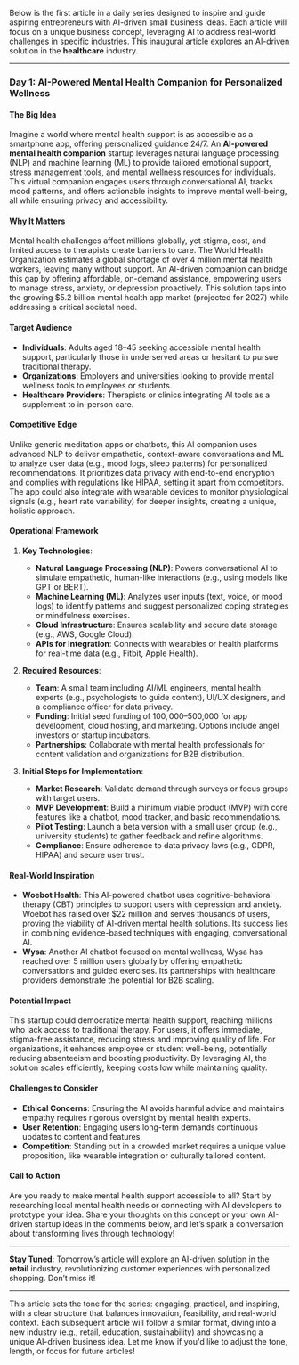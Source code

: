 Below is the first article in a daily series designed to inspire and guide aspiring entrepreneurs with AI-driven small business ideas. Each article will focus on a unique business concept, leveraging AI to address real-world challenges in specific industries. This inaugural article explores an AI-driven solution in the **healthcare** industry.

---

### Day 1: AI-Powered Mental Health Companion for Personalized Wellness

#### The Big Idea
Imagine a world where mental health support is as accessible as a smartphone app, offering personalized guidance 24/7. An **AI-powered mental health companion** startup leverages natural language processing (NLP) and machine learning (ML) to provide tailored emotional support, stress management tools, and mental wellness resources for individuals. This virtual companion engages users through conversational AI, tracks mood patterns, and offers actionable insights to improve mental well-being, all while ensuring privacy and accessibility.

#### Why It Matters
Mental health challenges affect millions globally, yet stigma, cost, and limited access to therapists create barriers to care. The World Health Organization estimates a global shortage of over 4 million mental health workers, leaving many without support. An AI-driven companion can bridge this gap by offering affordable, on-demand assistance, empowering users to manage stress, anxiety, or depression proactively. This solution taps into the growing $5.2 billion mental health app market (projected for 2027) while addressing a critical societal need.

#### Target Audience
- **Individuals**: Adults aged 18–45 seeking accessible mental health support, particularly those in underserved areas or hesitant to pursue traditional therapy.
- **Organizations**: Employers and universities looking to provide mental wellness tools to employees or students.
- **Healthcare Providers**: Therapists or clinics integrating AI tools as a supplement to in-person care.

#### Competitive Edge
Unlike generic meditation apps or chatbots, this AI companion uses advanced NLP to deliver empathetic, context-aware conversations and ML to analyze user data (e.g., mood logs, sleep patterns) for personalized recommendations. It prioritizes data privacy with end-to-end encryption and complies with regulations like HIPAA, setting it apart from competitors. The app could also integrate with wearable devices to monitor physiological signals (e.g., heart rate variability) for deeper insights, creating a unique, holistic approach.

#### Operational Framework
1. **Key Technologies**:
   - **Natural Language Processing (NLP)**: Powers conversational AI to simulate empathetic, human-like interactions (e.g., using models like GPT or BERT).
   - **Machine Learning (ML)**: Analyzes user inputs (text, voice, or mood logs) to identify patterns and suggest personalized coping strategies or mindfulness exercises.
   - **Cloud Infrastructure**: Ensures scalability and secure data storage (e.g., AWS, Google Cloud).
   - **APIs for Integration**: Connects with wearables or health platforms for real-time data (e.g., Fitbit, Apple Health).

2. **Required Resources**:
   - **Team**: A small team including AI/ML engineers, mental health experts (e.g., psychologists to guide content), UI/UX designers, and a compliance officer for data privacy.
   - **Funding**: Initial seed funding of $100,000–$500,000 for app development, cloud hosting, and marketing. Options include angel investors or startup incubators.
   - **Partnerships**: Collaborate with mental health professionals for content validation and organizations for B2B distribution.

3. **Initial Steps for Implementation**:
   - **Market Research**: Validate demand through surveys or focus groups with target users.
   - **MVP Development**: Build a minimum viable product (MVP) with core features like a chatbot, mood tracker, and basic recommendations.
   - **Pilot Testing**: Launch a beta version with a small user group (e.g., university students) to gather feedback and refine algorithms.
   - **Compliance**: Ensure adherence to data privacy laws (e.g., GDPR, HIPAA) and secure user trust.

#### Real-World Inspiration
- **Woebot Health**: This AI-powered chatbot uses cognitive-behavioral therapy (CBT) principles to support users with depression and anxiety. Woebot has raised over $22 million and serves thousands of users, proving the viability of AI-driven mental health solutions. Its success lies in combining evidence-based techniques with engaging, conversational AI.
- **Wysa**: Another AI chatbot focused on mental wellness, Wysa has reached over 5 million users globally by offering empathetic conversations and guided exercises. Its partnerships with healthcare providers demonstrate the potential for B2B scaling.[](https://www.forbes.com/lists/ai50/)

#### Potential Impact
This startup could democratize mental health support, reaching millions who lack access to traditional therapy. For users, it offers immediate, stigma-free assistance, reducing stress and improving quality of life. For organizations, it enhances employee or student well-being, potentially reducing absenteeism and boosting productivity. By leveraging AI, the solution scales efficiently, keeping costs low while maintaining quality.

#### Challenges to Consider
- **Ethical Concerns**: Ensuring the AI avoids harmful advice and maintains empathy requires rigorous oversight by mental health experts.
- **User Retention**: Engaging users long-term demands continuous updates to content and features.
- **Competition**: Standing out in a crowded market requires a unique value proposition, like wearable integration or culturally tailored content.

#### Call to Action
Are you ready to make mental health support accessible to all? Start by researching local mental health needs or connecting with AI developers to prototype your idea. Share your thoughts on this concept or your own AI-driven startup ideas in the comments below, and let’s spark a conversation about transforming lives through technology!

---

**Stay Tuned**: Tomorrow’s article will explore an AI-driven solution in the **retail** industry, revolutionizing customer experiences with personalized shopping. Don’t miss it!

---

This article sets the tone for the series: engaging, practical, and inspiring, with a clear structure that balances innovation, feasibility, and real-world context. Each subsequent article will follow a similar format, diving into a new industry (e.g., retail, education, sustainability) and showcasing a unique AI-driven business idea. Let me know if you'd like to adjust the tone, length, or focus for future articles!
